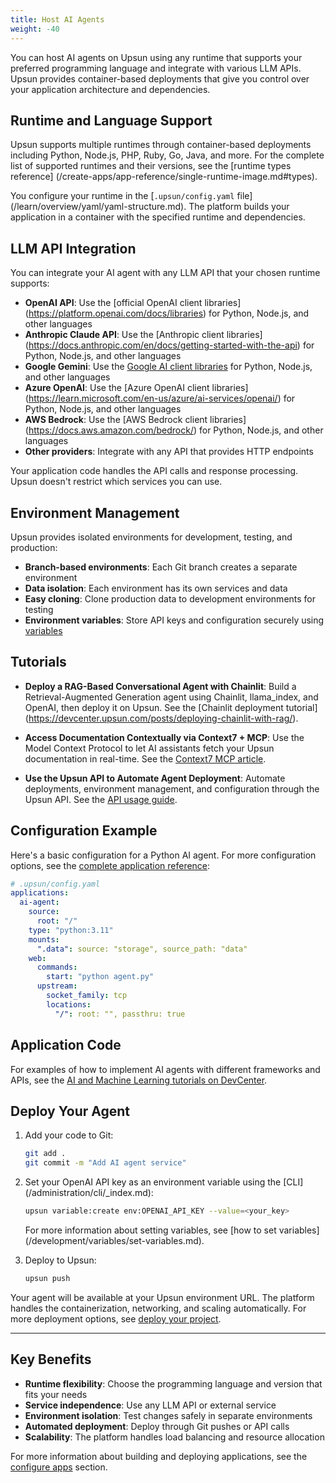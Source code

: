 ```yaml
---
title: Host AI Agents
weight: -40
---
```


You can host AI agents on Upsun using any runtime that supports your preferred
programming language and integrate with various LLM APIs. Upsun provides
container-based deployments that give you control over your application
architecture and dependencies.

## Runtime and Language Support

Upsun supports multiple runtimes through container-based deployments including
Python, Node.js, PHP, Ruby, Go, Java, and more. For the complete list of
supported runtimes and their versions, see the [runtime types reference]
(/create-apps/app-reference/single-runtime-image.md#types).

You configure your runtime in the [`.upsun/config.yaml` file]
(/learn/overview/yaml/yaml-structure.md).
The platform builds your application in a container with the specified runtime
and dependencies.

## LLM API Integration

You can integrate your AI agent with any LLM API that your chosen runtime supports:

- **OpenAI API**: Use the [official OpenAI client libraries]
(<https://platform.openai.com/docs/libraries>) for Python, Node.js, and other languages
- **Anthropic Claude API**: Use the [Anthropic client libraries]
(<https://docs.anthropic.com/en/docs/getting-started-with-the-api>) for Python,
Node.js, and other languages
- **Google Gemini**: Use the [Google AI client libraries](https://ai.google.dev/docs)
for Python, Node.js, and other languages
- **Azure OpenAI**: Use the [Azure OpenAI client libraries]
(<https://learn.microsoft.com/en-us/azure/ai-services/openai/>) for Python,
Node.js, and other languages
- **AWS Bedrock**: Use the [AWS Bedrock client libraries]
(<https://docs.aws.amazon.com/bedrock/>) for Python, Node.js, and other languages
- **Other providers**: Integrate with any API that provides HTTP endpoints

Your application code handles the API calls and response processing. Upsun doesn't
restrict which services you can use.

## Environment Management

Upsun provides isolated environments for development, testing, and production:

- **Branch-based environments**: Each Git branch creates a separate environment
- **Data isolation**: Each environment has its own services and data
- **Easy cloning**: Clone production data to development environments for testing
- **Environment variables**: Store API keys and configuration securely using
[variables](/development/variables/_index.md)

## Tutorials

- **Deploy a RAG-Based Conversational Agent with Chainlit**: Build a Retrieval-Augmented
Generation agent using Chainlit, llama_index, and OpenAI, then deploy it on Upsun.
See the [Chainlit deployment tutorial]
(<https://devcenter.upsun.com/posts/deploying-chainlit-with-rag/>).

- **Access Documentation Contextually via Context7 + MCP**: Use the Model Context
Protocol to let AI assistants fetch your Upsun documentation in real-time. See the
[Context7 MCP article](https://devcenter.upsun.com/posts/context7-mcp/).

- **Use the Upsun API to Automate Agent Deployment**: Automate deployments, environment
management, and configuration through the Upsun API. See the
[API usage guide](https://devcenter.upsun.com/posts/using-the-upsun-api/).

## Configuration Example

Here's a basic configuration for a Python AI agent. For more configuration
options, see the [complete application reference](/create-apps/app-reference/single-runtime-image.md):

```yaml
# .upsun/config.yaml
applications:
  ai-agent:
    source:
      root: "/"
    type: "python:3.11"
    mounts:
      ".data": source: "storage", source_path: "data"
    web:
      commands:
        start: "python agent.py"
      upstream:
        socket_family: tcp
        locations:
          "/": root: "", passthru: true
```

## Application Code

For examples of how to implement AI agents with different frameworks and APIs,
see the [AI and Machine Learning tutorials on DevCenter](https://devcenter.upsun.com/posts/?utm_source=docs&utm_medium=ai-agent&utm_campaign=tutorials).

## Deploy Your Agent

1. Add your code to Git:

   ```bash
   git add .
   git commit -m "Add AI agent service"
   ```

2. Set your OpenAI API key as an environment variable using the [CLI]
(/administration/cli/_index.md):

   ```bash
   upsun variable:create env:OPENAI_API_KEY --value=<your_key>
   ```

   For more information about setting variables, see [how to set variables]
   (/development/variables/set-variables.md).

3. Deploy to Upsun:

   ```bash
   upsun push
   ```

Your agent will be available at your Upsun environment URL. The platform handles
the containerization, networking, and scaling automatically. For more deployment
options, see [deploy your project](/learn/overview/build-deploy.md).

---

## Key Benefits

- **Runtime flexibility**: Choose the programming language and version that fits
your needs
- **Service independence**: Use any LLM API or external service
- **Environment isolation**: Test changes safely in separate environments
- **Automated deployment**: Deploy through Git pushes or API calls
- **Scalability**: The platform handles load balancing and resource allocation

For more information about building and deploying applications, see the
[configure apps](/create-apps/_index.md) section.
